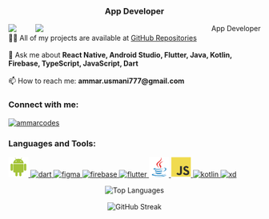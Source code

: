 <h3 align="center">App Developer</h3>

<p align="right">
  <img src="https://media1.giphy.com/media/13HgwGsXF0aiGY/giphy.gif" alt="App Developer" width="450" align="right" />
</p>

<p align="left">
  <picture>
    <source media="(prefers-color-scheme: dark)" srcset="https://github-readme-stats.vercel.app/api?username=ammarusmani07&theme=dark&show_icons=true">
    <img width="50%" src="https://github-readme-stats.vercel.app/api?username=ammarusmani07&show_icons=true">
  </picture>
  <br>
  👨‍💻 All of my projects are available at <a href="https://github.com/ammarusmani07?tab=repositories">GitHub Repositories</a>
  <br><br>
  💬 Ask me about <strong>React Native, Android Studio, Flutter, Java, Kotlin, Firebase, TypeScript, JavaScript, Dart</strong>
  <br><br>
  📫 How to reach me: <strong>ammar.usmani777@gmail.com</strong>
</p>

<h3 align="left">Connect with me:</h3>
<p align="left">
  <a href="https://www.instagram.com/ammarcodes/" target="blank">
    <img align="center" src="https://raw.githubusercontent.com/rahuldkjain/github-profile-readme-generator/master/src/images/icons/Social/instagram.svg" alt="ammarcodes" height="30" width="40" />
  </a>
</p>

<h3 align="left">Languages and Tools:</h3>
<p align="left">
  <a href="https://developer.android.com" target="_blank" rel="noreferrer"> 
    <img src="https://raw.githubusercontent.com/devicons/devicon/master/icons/android/android-original.svg" alt="android" width="40" height="40"/> 
  </a> 
  <a href="https://dart.dev" target="_blank" rel="noreferrer"> 
    <img src="https://www.vectorlogo.zone/logos/dartlang/dartlang-icon.svg" alt="dart" width="40" height="40"/> 
  </a> 
  <a href="https://www.figma.com/" target="_blank" rel="noreferrer"> 
    <img src="https://www.vectorlogo.zone/logos/figma/figma-icon.svg" alt="figma" width="40" height="40"/> 
  </a> 
  <a href="https://firebase.google.com/" target="_blank" rel="noreferrer"> 
    <img src="https://www.vectorlogo.zone/logos/firebase/firebase-icon.svg" alt="firebase" width="40" height="40"/> 
  </a> 
  <a href="https://flutter.dev" target="_blank" rel="noreferrer"> 
    <img src="https://www.vectorlogo.zone/logos/flutterio/flutterio-icon.svg" alt="flutter" width="40" height="40"/> 
  </a> 
  <a href="https://www.java.com" target="_blank" rel="noreferrer"> 
    <img src="https://raw.githubusercontent.com/devicons/devicon/master/icons/java/java-original.svg" alt="java" width="40" height="40"/> 
  </a> 
  <a href="https://developer.mozilla.org/en-US/docs/Web/JavaScript" target="_blank" rel="noreferrer"> 
    <img src="https://raw.githubusercontent.com/devicons/devicon/master/icons/javascript/javascript-original.svg" alt="javascript" width="40" height="40"/> 
  </a> 
  <a href="https://kotlinlang.org" target="_blank" rel="noreferrer"> 
    <img src="https://www.vectorlogo.zone/logos/kotlinlang/kotlinlang-icon.svg" alt="kotlin" width="40" height="40"/> 
  </a> 
  <a href="https://www.adobe.com/products/xd.html" target="_blank" rel="noreferrer"> 
    <img src="https://cdn.worldvectorlogo.com/logos/adobe-xd.svg" alt="xd" width="40" height="40"/> 
  </a> 
</p>

<p align="center">
  <img align="center" src="https://github-readme-stats.vercel.app/api/top-langs/?username=ammarusmani07&layout=compact" alt="Top Languages" />
</p>

<p align="center">
  <img align="center" src="https://github-readme-streak-stats.herokuapp.com/?user=ammarusmani07" alt="GitHub Streak" />
</p>
